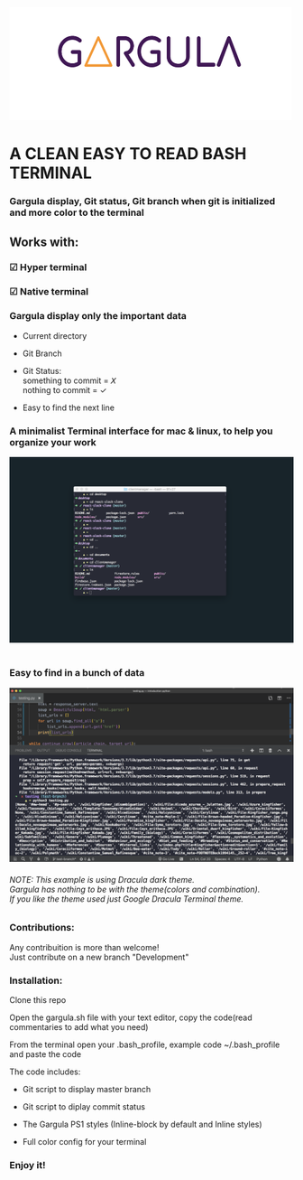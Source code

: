 
<img src="logogargula.png" width="500px" height="200px" >

<h1>A CLEAN EASY TO READ BASH TERMINAL</h1>
<h3>Gargula display, Git status, Git branch when git is initialized and more color to the terminal</h3>

<h2>Works with:</h2>

<h3>☑ Hyper terminal</h3>
<h3>☑ Native terminal</h3>

<h3>Gargula display only the important data</h3>

- Current directory

- Git Branch 

- Git Status:<br>
       something to commit = 𝘟 <br>
       nothing to commit = ✓

- Easy to find the next line

<h3>A minimalist Terminal interface for mac & linux, to help you organize your work</h3>

![](gargula-terminal.png)
</br>
</br>
<h3>Easy to find in a bunch of data</h3>

![](easytofind.png)

<h6> NOTE:
This example is using Dracula dark theme. <br> 
Gargula has nothing to be with the theme(colors and combination). <br> 
If you like the theme used just Google Dracula Terminal theme. </h6>

<h3>Contributions:</h3>

Any contribuition is more than welcome! <br> 
Just contribute on a new branch "Development"

<h3>Installation: </h3>

Clone this repo  

Open the gargula.sh file with your text editor, copy the code(read commentaries to add what you need)

From the terminal open your .bash_profile, example code ~/.bash_profile and paste the code 

The code includes: 

- Git script to display master branch

- Git script to diplay commit status

- The Gargula PS1 styles (Inline-block by default and Inline styles)

- Full color config for your terminal

<h3>Enjoy it!</h3>
